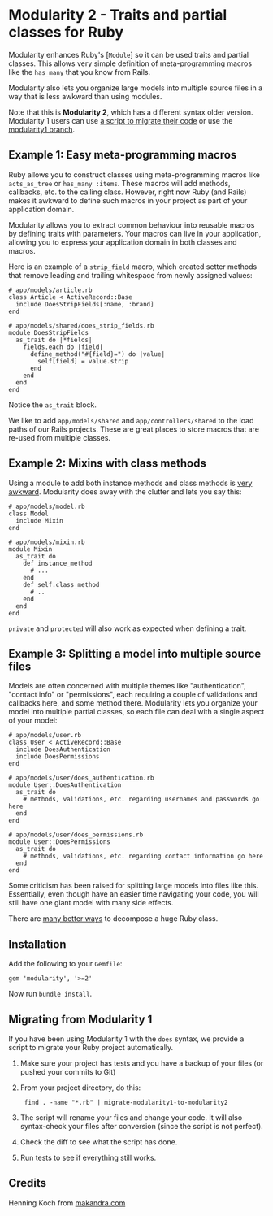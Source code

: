 Modularity 2 - Traits and partial classes for Ruby
==================================================

Modularity enhances Ruby's [`Module`] so it can be used traits and partial classes.
This allows very simple definition of meta-programming macros like the
`has_many` that you know from Rails.

Modularity also lets you organize large models into multiple source files
in a way that is less awkward than using modules.

Note that this is **Modularity 2**, which has a different syntax older version.
Modularity 1 users can use [a script to migrate their code](#migrating-from-modularity-1)
or use the [modularity1 branch](https://github.com/makandra/modularity/tree/modularity1).


Example 1: Easy meta-programming macros
----------------------------------------

Ruby allows you to construct classes using meta-programming macros like
`acts_as_tree` or `has_many :items`. These macros will add methods,
callbacks, etc. to the calling class. However, right now Ruby (and Rails) makes it awkward to define
such macros in your project as part of your application domain.

Modularity allows you to extract common behaviour into reusable macros by defining traits with parameters.
Your macros can live in your application, allowing you to express your application domain in both classes
and macros.

Here is an example of a `strip_field` macro, which created setter methods that remove leading and trailing whitespace from newly assigned values:

    # app/models/article.rb
    class Article < ActiveRecord::Base
      include DoesStripFields[:name, :brand]
    end

    # app/models/shared/does_strip_fields.rb
    module DoesStripFields
      as_trait do |*fields|
        fields.each do |field|
          define_method("#{field}=") do |value|
            self[field] = value.strip
          end
        end
      end
    end

Notice the `as_trait` block.

We like to add `app/models/shared` and `app/controllers/shared` to the load paths of our Rails projects.
These are great places to store macros that are re-used from multiple classes.


Example 2: Mixins with class methods
------------------------------------

Using a module to add both instance methods and class methods is
[very awkward](http://redcorundum.blogspot.com/2006/06/mixing-in-class-methods.html).
Modularity does away with the clutter and lets you say this:

    # app/models/model.rb
    class Model
      include Mixin
    end

    # app/models/mixin.rb
    module Mixin
      as_trait do
        def instance_method
          # ...
        end
        def self.class_method
          # ..
        end
      end
    end

`private` and `protected` will also work as expected when defining a trait.


Example 3: Splitting a model into multiple source files
-------------------------------------------------------

Models are often concerned with multiple themes like "authentication", "contact info" or "permissions", each requiring
a couple of validations and callbacks here, and some method there. Modularity lets you organize your model into multiple
partial classes, so each file can deal with a single aspect of your model:

    # app/models/user.rb
    class User < ActiveRecord::Base
      include DoesAuthentication
      include DoesPermissions
    end

    # app/models/user/does_authentication.rb
    module User::DoesAuthentication
      as_trait do
        # methods, validations, etc. regarding usernames and passwords go here
      end
    end

    # app/models/user/does_permissions.rb
    module User::DoesPermissions
      as_trait do
        # methods, validations, etc. regarding contact information go here
      end
    end

Some criticism has been raised for splitting large models into files like this.
Essentially, even though have an easier time navigating your code, you will still
have one giant model with many side effects.

There are [many better ways](http://blog.codeclimate.com/blog/2012/10/17/7-ways-to-decompose-fat-activerecord-models/)
to decompose a huge Ruby class.


Installation
------------

Add the following to your `Gemfile`:

    gem 'modularity', '>=2'

Now run `bundle install`.


Migrating from Modularity 1
---------------------------

If you have been using Modularity 1 with the `does` syntax, we provide a script to migrate your Ruby project
automatically.

1. Make sure your project has tests and you have a backup of your files (or pushed your commits to Git)

2. From your project directory, do this:

        find . -name "*.rb" | migrate-modularity1-to-modularity2

3. The script will rename your files and change your code. It will also syntax-check your files after conversion
   (since the script is not perfect).

4. Check the diff to see what the script has done.

5. Run tests to see if everything still works.




Credits
-------

Henning Koch from [makandra.com](http://makandra.com/)

